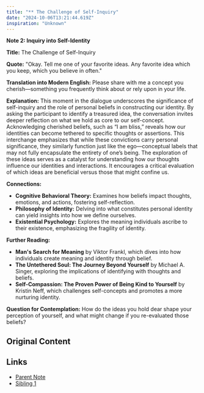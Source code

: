 ```yaml
---
title: "** The Challenge of Self-Inquiry"
date: "2024-10-06T13:21:44.619Z"
inspiration: "Unknown"
---
```


**Note 2: Inquiry into Self-Identity**

**Title:** The Challenge of Self-Inquiry

**Quote:** "Okay. Tell me one of your favorite ideas. Any favorite idea which you keep, which you believe in often."

**Translation into Modern English:** Please share with me a concept you cherish—something you frequently think about or rely upon in your life.

**Explanation:** This moment in the dialogue underscores the significance of self-inquiry and the role of personal beliefs in constructing our identity. By asking the participant to identify a treasured idea, the conversation invites deeper reflection on what we hold as core to our self-concept. Acknowledging cherished beliefs, such as “I am bliss,” reveals how our identities can become tethered to specific thoughts or assertions. This interchange emphasizes that while these convictions carry personal significance, they similarly function just like the ego—conceptual labels that may not fully encapsulate the entirety of one’s being. The exploration of these ideas serves as a catalyst for understanding how our thoughts influence our identities and interactions. It encourages a critical evaluation of which ideas are beneficial versus those that might confine us.

**Connections:**
- **Cognitive Behavioral Theory:** Examines how beliefs impact thoughts, emotions, and actions, fostering self-reflection.
- **Philosophy of Identity:** Delving into what constitutes personal identity can yield insights into how we define ourselves.
- **Existential Psychology:** Explores the meaning individuals ascribe to their existence, emphasizing the fragility of identity.

**Further Reading:**
- **Man's Search for Meaning** by Viktor Frankl, which dives into how individuals create meaning and identity through belief.
- **The Untethered Soul: The Journey Beyond Yourself** by Michael A. Singer, exploring the implications of identifying with thoughts and beliefs.
- **Self-Compassion: The Proven Power of Being Kind to Yourself** by Kristin Neff, which challenges self-concepts and promotes a more nurturing identity.

**Question for Contemplation:** How do the ideas you hold dear shape your perception of yourself, and what might change if you re-evaluated those beliefs?



## Original Content



## Links

- [Parent Note](/parent-note.md)
- [Sibling 1](/zettel1.md)
